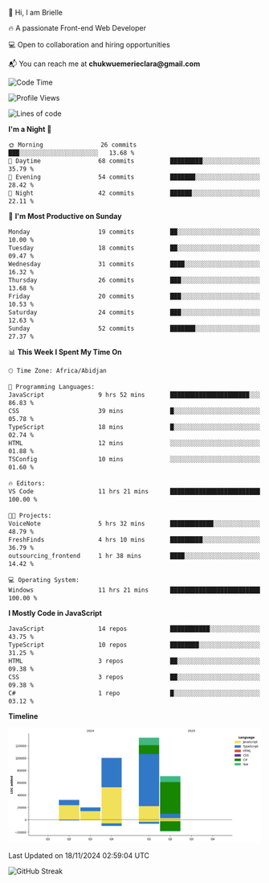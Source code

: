 <div align="left">
  <p>👋 Hi, I am Brielle</p>
  <p>🔥 A passionate Front-end Web Developer</p>
  <p>💻 Open to collaboration and hiring opportunities</p>
  <p>📬 You can reach me at <strong>chukwuemerieclara@gmail.com</strong></p>
</div>


 
 <!--START_SECTION:waka-->
![Code Time](http://img.shields.io/badge/Code%20Time-328%20hrs%2050%20mins-blue)

![Profile Views](http://img.shields.io/badge/Profile%20Views-30-blue)

![Lines of code](https://img.shields.io/badge/From%20Hello%20World%20I%27ve%20Written-125.1%20thousand%20lines%20of%20code-blue)

**I'm a Night 🦉** 

```text
🌞 Morning                26 commits          ███░░░░░░░░░░░░░░░░░░░░░░   13.68 % 
🌆 Daytime                68 commits          █████████░░░░░░░░░░░░░░░░   35.79 % 
🌃 Evening                54 commits          ███████░░░░░░░░░░░░░░░░░░   28.42 % 
🌙 Night                  42 commits          ██████░░░░░░░░░░░░░░░░░░░   22.11 % 
```
📅 **I'm Most Productive on Sunday** 

```text
Monday                   19 commits          ██░░░░░░░░░░░░░░░░░░░░░░░   10.00 % 
Tuesday                  18 commits          ██░░░░░░░░░░░░░░░░░░░░░░░   09.47 % 
Wednesday                31 commits          ████░░░░░░░░░░░░░░░░░░░░░   16.32 % 
Thursday                 26 commits          ███░░░░░░░░░░░░░░░░░░░░░░   13.68 % 
Friday                   20 commits          ███░░░░░░░░░░░░░░░░░░░░░░   10.53 % 
Saturday                 24 commits          ███░░░░░░░░░░░░░░░░░░░░░░   12.63 % 
Sunday                   52 commits          ███████░░░░░░░░░░░░░░░░░░   27.37 % 
```


📊 **This Week I Spent My Time On** 

```text
🕑︎ Time Zone: Africa/Abidjan

💬 Programming Languages: 
JavaScript               9 hrs 52 mins       ██████████████████████░░░   86.83 % 
CSS                      39 mins             █░░░░░░░░░░░░░░░░░░░░░░░░   05.78 % 
TypeScript               18 mins             █░░░░░░░░░░░░░░░░░░░░░░░░   02.74 % 
HTML                     12 mins             ░░░░░░░░░░░░░░░░░░░░░░░░░   01.88 % 
TSConfig                 10 mins             ░░░░░░░░░░░░░░░░░░░░░░░░░   01.60 % 

🔥 Editors: 
VS Code                  11 hrs 21 mins      █████████████████████████   100.00 % 

🐱‍💻 Projects: 
VoiceNote                5 hrs 32 mins       ████████████░░░░░░░░░░░░░   48.79 % 
FreshFinds               4 hrs 10 mins       █████████░░░░░░░░░░░░░░░░   36.79 % 
outsourcing_frontend     1 hr 38 mins        ████░░░░░░░░░░░░░░░░░░░░░   14.42 % 

💻 Operating System: 
Windows                  11 hrs 21 mins      █████████████████████████   100.00 % 
```

**I Mostly Code in JavaScript** 

```text
JavaScript               14 repos            ███████████░░░░░░░░░░░░░░   43.75 % 
TypeScript               10 repos            ████████░░░░░░░░░░░░░░░░░   31.25 % 
HTML                     3 repos             ██░░░░░░░░░░░░░░░░░░░░░░░   09.38 % 
CSS                      3 repos             ██░░░░░░░░░░░░░░░░░░░░░░░   09.38 % 
C#                       1 repo              █░░░░░░░░░░░░░░░░░░░░░░░░   03.12 % 
```



**Timeline**

![Lines of Code chart](https://raw.githubusercontent.com/Brielle28/Brielle28/main/assets/bar_graph.png)


 Last Updated on 18/11/2024 02:59:04 UTC
<!--END_SECTION:waka-->

![GitHub Streak](https://github-readme-streak-stats.herokuapp.com/?user=Brielle28)



